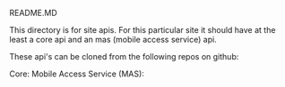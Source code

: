 README.MD

This directory is for site apis. For this particular site it should have at the least a core api and an mas (mobile access service) api.

These api's can be cloned from the following repos on github:

Core:
Mobile Access Service (MAS):
